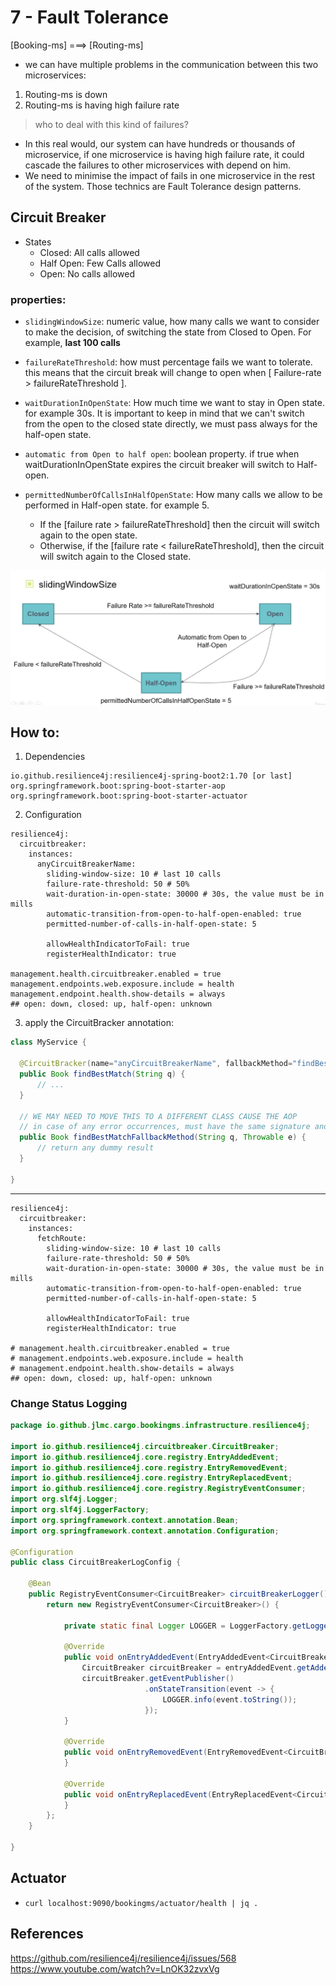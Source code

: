 # 7 - Fault Tolerance

[Booking-ms] ===> [Routing-ms]

- we can have multiple problems in the communication between this two microservices:

1. Routing-ms is down
2. Routing-ms is having high failure rate

> who to deal with this kind of failures?

- In this real would, our system can have hundreds or thousands of microservice, if one microservice is having high failure rate, it could cascade the failures to other microservices with depend on him.
- We need to minimise the impact of fails in one microservice in the rest of the system. Those technics are Fault Tolerance design patterns.


## Circuit Breaker

- States
    - Closed: All calls allowed
    - Half Open: Few Calls allowed
    - Open: No calls allowed

### properties:

- `slidingWindowSize`: numeric value, how many calls we want to consider to make the decision, of switching the state from Closed to Open. For example, **last 100 calls**

- `failureRateThreshold`: how must percentage fails we want to tolerate. this means that the circuit break will change to open when [ Failure-rate > failureRateThreshold ].

- `waitDurationInOpenState`: How much time we want to stay in Open state. for example 30s. It  is important to keep in mind that we can't switch from the open to the closed state directly, we must pass always for the half-open state.

- `automatic from Open to half open`: boolean property. if true when waitDurationInOpenState expires the circuit breaker will switch to Half-open.

- `permittedNumberOfCallsInHalfOpenState`: How many calls we allow to be performed in Half-open state. for example 5. 
  - If the [failure rate > failureRateThreshold] then the circuit will switch again to the open state. 
  - Otherwise, if the [failure rate < failureRateThreshold], then the circuit will switch again to the Closed state.  

![circuit-breaker-state](imgs/circuit-breaker-properties.png)


## How to:

1. Dependencies
```
io.github.resilience4j:resilience4j-spring-boot2:1.70 [or last]
org.springframework.boot:spring-boot-starter-aop
org.springframework.boot:spring-boot-starter-actuator
```

2. Configuration
```
resilience4j:
  circuitbreaker:
    instances:
      anyCircuitBreakerName:
        sliding-window-size: 10 # last 10 calls
        failure-rate-threshold: 50 # 50%
        wait-duration-in-open-state: 30000 # 30s, the value must be in mills
        automatic-transition-from-open-to-half-open-enabled: true
        permitted-number-of-calls-in-half-open-state: 5

        allowHealthIndicatorToFail: true
        registerHealthIndicator: true

management.health.circuitbreaker.enabled = true
management.endpoints.web.exposure.include = health
management.endpoint.health.show-details = always
## open: down, closed: up, half-open: unknown
```

3. apply the CircuitBracker annotation:

```java
class MyService {
    
  @CircuitBracker(name="anyCircuitBreakerName", fallbackMethod="findBestMatchFallbackMethod")
  public Book findBestMatch(String q) {
      // ...
  }
  
  // WE MAY NEED TO MOVE THIS TO A DIFFERENT CLASS CAUSE THE AOP
  // in case of any error occurrences, must have the same signature and one extra parameter is allowed Throwable, that will be the exception, if we want to log.
  public Book findBestMatchFallbackMethod(String q, Throwable e) {
      // return any dummy result
  }

}
```


---

```
resilience4j:
  circuitbreaker:
    instances:
      fetchRoute:
        sliding-window-size: 10 # last 10 calls
        failure-rate-threshold: 50 # 50%
        wait-duration-in-open-state: 30000 # 30s, the value must be in mills
        automatic-transition-from-open-to-half-open-enabled: true
        permitted-number-of-calls-in-half-open-state: 5

        allowHealthIndicatorToFail: true
        registerHealthIndicator: true

# management.health.circuitbreaker.enabled = true
# management.endpoints.web.exposure.include = health
# management.endpoint.health.show-details = always
## open: down, closed: up, half-open: unknown
```


### Change Status Logging

```java
package io.github.jlmc.cargo.bookingms.infrastructure.resilience4j;

import io.github.resilience4j.circuitbreaker.CircuitBreaker;
import io.github.resilience4j.core.registry.EntryAddedEvent;
import io.github.resilience4j.core.registry.EntryRemovedEvent;
import io.github.resilience4j.core.registry.EntryReplacedEvent;
import io.github.resilience4j.core.registry.RegistryEventConsumer;
import org.slf4j.Logger;
import org.slf4j.LoggerFactory;
import org.springframework.context.annotation.Bean;
import org.springframework.context.annotation.Configuration;

@Configuration
public class CircuitBreakerLogConfig {

    @Bean
    public RegistryEventConsumer<CircuitBreaker> circuitBreakerLogger() {
        return new RegistryEventConsumer<CircuitBreaker>() {

            private static final Logger LOGGER = LoggerFactory.getLogger("CircuitBreakerLogger");

            @Override
            public void onEntryAddedEvent(EntryAddedEvent<CircuitBreaker> entryAddedEvent) {
                CircuitBreaker circuitBreaker = entryAddedEvent.getAddedEntry();
                circuitBreaker.getEventPublisher()
                              .onStateTransition(event -> {
                                  LOGGER.info(event.toString());
                              });
            }

            @Override
            public void onEntryRemovedEvent(EntryRemovedEvent<CircuitBreaker> entryRemoveEvent) {
            }

            @Override
            public void onEntryReplacedEvent(EntryReplacedEvent<CircuitBreaker> entryReplacedEvent) {
            }
        };
    }

}

```

## Actuator
- `curl localhost:9090/bookingms/actuator/health | jq .` 

## References

https://github.com/resilience4j/resilience4j/issues/568
https://www.youtube.com/watch?v=LnOK32zvxVg
